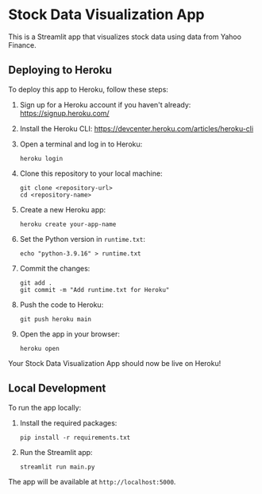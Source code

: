 # Stock Data Visualization App

This is a Streamlit app that visualizes stock data using data from Yahoo Finance.

## Deploying to Heroku

To deploy this app to Heroku, follow these steps:

1. Sign up for a Heroku account if you haven't already: https://signup.heroku.com/

2. Install the Heroku CLI: https://devcenter.heroku.com/articles/heroku-cli

3. Open a terminal and log in to Heroku:
   ```
   heroku login
   ```

4. Clone this repository to your local machine:
   ```
   git clone <repository-url>
   cd <repository-name>
   ```

5. Create a new Heroku app:
   ```
   heroku create your-app-name
   ```

6. Set the Python version in `runtime.txt`:
   ```
   echo "python-3.9.16" > runtime.txt
   ```

7. Commit the changes:
   ```
   git add .
   git commit -m "Add runtime.txt for Heroku"
   ```

8. Push the code to Heroku:
   ```
   git push heroku main
   ```

9. Open the app in your browser:
   ```
   heroku open
   ```

Your Stock Data Visualization App should now be live on Heroku!

## Local Development

To run the app locally:

1. Install the required packages:
   ```
   pip install -r requirements.txt
   ```

2. Run the Streamlit app:
   ```
   streamlit run main.py
   ```

The app will be available at `http://localhost:5000`.
